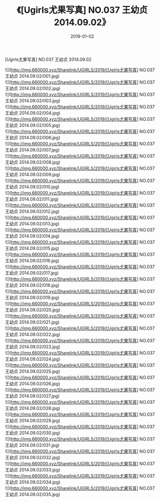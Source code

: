 ﻿---
layout: post
title:  《[Ugirls尤果写真] NO.037 王幼贞 2014.09.02》
date:   2019-01-02
img: http://img.660000.xyz/Sharelink/UGIRLS/2019/[Ugirls尤果写真] NO.037 王幼贞 2014.09.02/000.jpg
categories: [美女, 清纯, 唯美]
---

[Ugirls尤果写真] NO.037 王幼贞 2014.09.02

 ![](http://img.660000.xyz/Sharelink/UGIRLS/2019/[Ugirls尤果写真] NO.037 王幼贞 2014.09.02/001.jpg) <br>![](http://img.660000.xyz/Sharelink/UGIRLS/2019/[Ugirls尤果写真] NO.037 王幼贞 2014.09.02/002.jpg) <br>![](http://img.660000.xyz/Sharelink/UGIRLS/2019/[Ugirls尤果写真] NO.037 王幼贞 2014.09.02/003.jpg) <br>![](http://img.660000.xyz/Sharelink/UGIRLS/2019/[Ugirls尤果写真] NO.037 王幼贞 2014.09.02/004.jpg) <br>![](http://img.660000.xyz/Sharelink/UGIRLS/2019/[Ugirls尤果写真] NO.037 王幼贞 2014.09.02/005.jpg) <br>![](http://img.660000.xyz/Sharelink/UGIRLS/2019/[Ugirls尤果写真] NO.037 王幼贞 2014.09.02/006.jpg) <br>![](http://img.660000.xyz/Sharelink/UGIRLS/2019/[Ugirls尤果写真] NO.037 王幼贞 2014.09.02/007.jpg) <br>![](http://img.660000.xyz/Sharelink/UGIRLS/2019/[Ugirls尤果写真] NO.037 王幼贞 2014.09.02/008.jpg) <br>![](http://img.660000.xyz/Sharelink/UGIRLS/2019/[Ugirls尤果写真] NO.037 王幼贞 2014.09.02/009.jpg) <br>![](http://img.660000.xyz/Sharelink/UGIRLS/2019/[Ugirls尤果写真] NO.037 王幼贞 2014.09.02/010.jpg) <br>![](http://img.660000.xyz/Sharelink/UGIRLS/2019/[Ugirls尤果写真] NO.037 王幼贞 2014.09.02/011.jpg) <br>![](http://img.660000.xyz/Sharelink/UGIRLS/2019/[Ugirls尤果写真] NO.037 王幼贞 2014.09.02/012.jpg) <br>![](http://img.660000.xyz/Sharelink/UGIRLS/2019/[Ugirls尤果写真] NO.037 王幼贞 2014.09.02/013.jpg) <br>![](http://img.660000.xyz/Sharelink/UGIRLS/2019/[Ugirls尤果写真] NO.037 王幼贞 2014.09.02/014.jpg) <br>![](http://img.660000.xyz/Sharelink/UGIRLS/2019/[Ugirls尤果写真] NO.037 王幼贞 2014.09.02/015.jpg) <br>![](http://img.660000.xyz/Sharelink/UGIRLS/2019/[Ugirls尤果写真] NO.037 王幼贞 2014.09.02/016.jpg) <br>![](http://img.660000.xyz/Sharelink/UGIRLS/2019/[Ugirls尤果写真] NO.037 王幼贞 2014.09.02/017.jpg) <br>![](http://img.660000.xyz/Sharelink/UGIRLS/2019/[Ugirls尤果写真] NO.037 王幼贞 2014.09.02/018.jpg) <br>![](http://img.660000.xyz/Sharelink/UGIRLS/2019/[Ugirls尤果写真] NO.037 王幼贞 2014.09.02/019.jpg) <br>![](http://img.660000.xyz/Sharelink/UGIRLS/2019/[Ugirls尤果写真] NO.037 王幼贞 2014.09.02/020.jpg) <br>![](http://img.660000.xyz/Sharelink/UGIRLS/2019/[Ugirls尤果写真] NO.037 王幼贞 2014.09.02/021.jpg) <br>![](http://img.660000.xyz/Sharelink/UGIRLS/2019/[Ugirls尤果写真] NO.037 王幼贞 2014.09.02/022.jpg) <br>![](http://img.660000.xyz/Sharelink/UGIRLS/2019/[Ugirls尤果写真] NO.037 王幼贞 2014.09.02/023.jpg) <br>![](http://img.660000.xyz/Sharelink/UGIRLS/2019/[Ugirls尤果写真] NO.037 王幼贞 2014.09.02/024.jpg) <br>![](http://img.660000.xyz/Sharelink/UGIRLS/2019/[Ugirls尤果写真] NO.037 王幼贞 2014.09.02/025.jpg) <br>![](http://img.660000.xyz/Sharelink/UGIRLS/2019/[Ugirls尤果写真] NO.037 王幼贞 2014.09.02/026.jpg) <br>![](http://img.660000.xyz/Sharelink/UGIRLS/2019/[Ugirls尤果写真] NO.037 王幼贞 2014.09.02/027.jpg) <br>![](http://img.660000.xyz/Sharelink/UGIRLS/2019/[Ugirls尤果写真] NO.037 王幼贞 2014.09.02/028.jpg) <br>![](http://img.660000.xyz/Sharelink/UGIRLS/2019/[Ugirls尤果写真] NO.037 王幼贞 2014.09.02/029.jpg) <br>![](http://img.660000.xyz/Sharelink/UGIRLS/2019/[Ugirls尤果写真] NO.037 王幼贞 2014.09.02/030.jpg) <br>![](http://img.660000.xyz/Sharelink/UGIRLS/2019/[Ugirls尤果写真] NO.037 王幼贞 2014.09.02/031.jpg) <br>![](http://img.660000.xyz/Sharelink/UGIRLS/2019/[Ugirls尤果写真] NO.037 王幼贞 2014.09.02/032.jpg) <br>![](http://img.660000.xyz/Sharelink/UGIRLS/2019/[Ugirls尤果写真] NO.037 王幼贞 2014.09.02/033.jpg) <br>![](http://img.660000.xyz/Sharelink/UGIRLS/2019/[Ugirls尤果写真] NO.037 王幼贞 2014.09.02/034.jpg) <br>![](http://img.660000.xyz/Sharelink/UGIRLS/2019/[Ugirls尤果写真] NO.037 王幼贞 2014.09.02/035.jpg) <br>